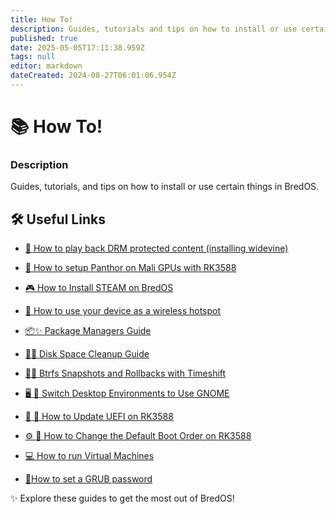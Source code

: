 ```yaml
---
title: How To!
description: Guides, tutorials and tips on how to install or use certain things in BredOS
published: true
date: 2025-05-05T17:11:38.959Z
tags: null
editor: markdown
dateCreated: 2024-08-27T06:01:06.954Z
---
```


# 📚 How To!

### **Description**

Guides, tutorials, and tips on how to install or use certain things in BredOS.

## 🛠️ Useful Links

- [🎥 How to play back DRM protected content (installing widevine)](/en/how-to/widevine-watch-drm-content)

- [🐾 How to setup Panthor on Mali GPUs with RK3588](/en/how-to/how-to-setup-panthor)

- [🎮  How to Install STEAM on BredOS](/en/how-to/how-to-install-steam)

- [📶 How to use your device as a wireless hotspot](/en/how-to/how-to-use-your-device-as-ap)

- [📦✨ Package Managers Guide](/en/how-to/package-management)

- [🧹💾 Disk Space Cleanup Guide](/en/how-to/free-space-up)

- [📸🔄 Btrfs Snapshots and Rollbacks with Timeshift](/en/how-to/timeshift-system-snapshots-and-rollbacks-on-btrfs)

- [🖥️ 🔄 Switch Desktop Environments to Use GNOME](/en/how-to/switch-desktop-environments)

- [💾 🔄 How to Update UEFI on RK3588](/en/how-to/update-uefi-rk3588)

- [⚙️ 📑 How to Change the Default Boot Order on RK3588](/en/how-to/change-boot-order-rk3588)

- [💻 How to run Virtual Machines](/en/how-to/run-vms)

- [🔦How to set a GRUB password](/en/how-to/grub-password)

✨ Explore these guides to get the most out of BredOS!